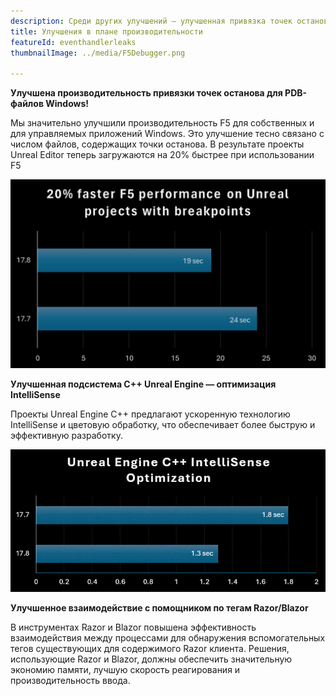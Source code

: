 ```yaml
---
description: Среди других улучшений — улучшенная привязка точек останова Windows PDB и производительность IntelliSense C++ Unreal Engine Project.
title: Улучшения в плане производительности
featureId: eventhandlerleaks
thumbnailImage: ../media/F5Debugger.png

---
```



**Улучшена производительность привязки точек останова для PDB-файлов Windows!**

Мы значительно улучшили производительность F5 для собственных и для управляемых приложений Windows. Это улучшение тесно связано с числом файлов, содержащих точки останова.  В результате проекты Unreal Editor теперь загружаются на 20% быстрее при использовании F5

![Улучшена производительность привязки прерываний](../media/F5Debugger.png "Улучшенная производительность привязки прерываний")


**Улучшенная подсистема C++ Unreal Engine — оптимизация IntelliSense**

Проекты Unreal Engine C++ предлагают ускоренную технологию IntelliSense и цветовую обработку, что обеспечивает более быструю и эффективную разработку. 


![Улучшенная технология IntelliSense](../media/17.8Intellisense.png "Усовершенствования IntelliSense")



**Улучшенное взаимодействие с помощником по тегам Razor/Blazor**

В инструментах Razor и Blazor повышена эффективность взаимодействия между процессами для обнаружения вспомогательных тегов существующих для содержимого Razor клиента.   Решения, использующие Razor и Blazor, должны обеспечить значительную экономию памяти, лучшую скорость реагирования и производительность ввода.
